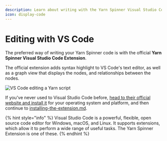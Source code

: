 ```yaml
---
description: Learn about writing with the Yarn Spinner Visual Studio Code Extension.
icon: display-code
---
```


# Editing with VS Code

The preferred way of writing your Yarn Spinner code is with the official **Yarn Spinner Visual Studio Code Extension**.

The official extension adds syntax highlight to VS Code's text editor, as well as a graph view that displays the nodes, and relationships between the nodes.

![VS Code editing a Yarn script](<../../.gitbook/assets/Screenshot 2023-12-14 at 2.23.45 pm (1).png>)

If you've never used to Visual Studio Code before, [head to their official website and install it](https://code.visualstudio.com) for your operating system and platform, and then continue to [installing-the-extension.md](installing-the-extension.md "mention").

{% hint style="info" %}
Visual Studio Code is a powerful, flexible, open source code editor for Windows, macOS, and Linux. It supports extensions, which allow it to perform a wide range of useful tasks. The Yarn Spinner Extension is one of these.
{% endhint %}

##
